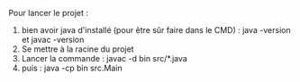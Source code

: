 Pour lancer le projet :
  1. bien avoir java d'installé (pour être sûr faire dans le CMD) :
      java -version et
      javac -version
  2. Se mettre à la racine du projet
  3. Lancer la commande : javac -d bin src/*.java
  4. puis : java -cp bin src.Main

